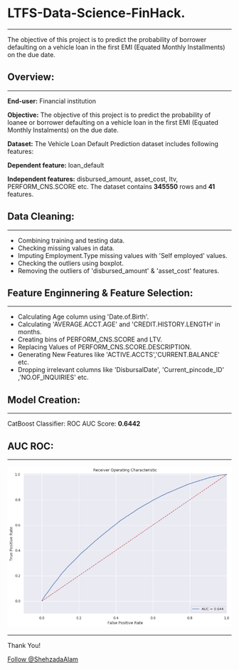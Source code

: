 # LTFS-Data-Science-FinHack.
----
The objective of this project is to predict the probability of borrower defaulting on a vehicle loan in the first EMI (Equated Monthly Installments) on the due date.

## Overview:
----
**End-user:** Financial institution

**Objective:** The objective of this project is to predict the probability of loanee or borrower defaulting on a vehicle loan in the first EMI (Equated Monthly Instalments) on the due date.   

**Dataset:** The Vehicle Loan Default Prediction dataset includes following features:

**Dependent feature:** loan_default

**Independent features:** disbursed_amount, asset_cost, ltv, PERFORM_CNS.SCORE etc.
The dataset contains **345550** rows and **41** features.

## Data Cleaning:
-----
* Combining training and testing data.
* Checking missing values in data. 
* Imputing Employment.Type missing values with 'Self employed' values.
* Checking the outliers using boxplot.
* Removing the outliers of 'disbursed_amount' & 'asset_cost' features.

## Feature Enginnering & Feature Selection:
-----
* Calculating Age column using 'Date.of.Birth'.
* Calculating 'AVERAGE.ACCT.AGE' and 'CREDIT.HISTORY.LENGTH' in months.
* Creating bins of PERFORM_CNS.SCORE and LTV.
* Replacing Values of PERFORM_CNS.SCORE.DESCRIPTION.
* Generating New Features like 'ACTIVE.ACCTS','CURRENT.BALANCE' etc.
* Dropping irrelevant columns like 'DisbursalDate', 'Current_pincode_ID' ,'NO.OF_INQUIRIES' etc.

## Model Creation:
-----
CatBoost Classifier: ROC AUC Score: **0.6442**

## AUC ROC:
-----
![AUC_ROC](https://github.com/ShehzadaAlam/LTFS-Data-Science-FinHack/blob/master/AUC_ROC_Curve.png "AUC_ROC")

----
<p>Thank You!	
<p><!-- Place this tag where you want the button to render. -->
<a class="github-button" href="https://github.com/ShehzadaAlam" aria-label="Follow @ShehzadaAlam on GitHub">Follow @ShehzadaAlam</a>



